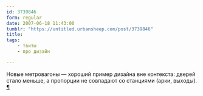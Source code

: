 ```yaml
---
id: 3739846
form: regular
date: 2007-06-18 11:43:00
tumblr: "https://untitled.urbansheep.com/post/3739846"
title:
tags:
    - твиты
    - про дизайн

---
```


<p>Новые метровагоны — хороший пример дизайна вне контекста: дверей стало меньше, а пропорции не совпадают со станциями (арки, выходы). <a href="http://twitter.com/urbansheep/statuses/109365962">¶</a></p>

